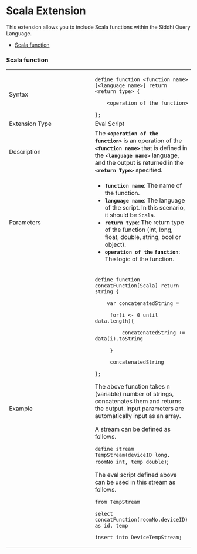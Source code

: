 # Scala Extension

This extension allows you to include Scala functions within the Siddhi
Query Language.

-   [Scala function](#ScalaExtension-Scalafunction)

### Scala function

<table>
<colgroup>
<col style="width: 50%" />
<col style="width: 50%" />
</colgroup>
<tbody>
<tr class="odd">
<td>Syntax</td>
<td><p><code>define function &lt;function name&gt;[&lt;language name&gt;] return &lt;return type&gt; {</code></p>
<p><code>    &lt;operation of the function&gt;</code></p>
<code>};</code></td>
</tr>
<tr class="even">
<td>Extension Type</td>
<td>Eval Script</td>
</tr>
<tr class="odd">
<td>Description</td>
<td>The <strong><code>&lt;operation of the function&gt;</code></strong> is an operation of the <strong><code>&lt;function name&gt;</code></strong> that is defined in the <strong><code>&lt;language name&gt;</code></strong> language, and the output is returned in the <strong><code>&lt;return Type&gt;</code></strong> specified.</td>
</tr>
<tr class="even">
<td>Parameters</td>
<td><ul>
<li><strong><code>function</code><code> name</code></strong>: The name of the function.</li>
<li><strong><code>language name</code></strong>: The language of the script. In this scenario, it should be <code>Scala</code>.</li>
<li><strong><code>return type</code></strong>: The return type of the function (int, long, float, double, string, bool or object).</li>
<li><strong><code>operation of the</code> <code>function</code></strong>: The logic of the function.</li>
</ul></td>
</tr>
<tr class="odd">
<td>Example</td>
<td><p><code>define function concatFunction[Scala] return string {</code></p>
<p><code>    var concatenatedString =</code></p>
<p><code>     for(i &lt;- 0 until data.length){</code></p>
<p><code>         concatenatedString += data(i).toString</code></p>
<p><code>     }</code></p>
<p><code>     concatenatedString</code></p>
<p><code>};</code></p>
<p>The above function takes n (variable) number of strings, concatenates them and returns the output. Input parameters are automatically input as an array.</p>
<p>A stream can be defined as follows.</p>
<p><code>define stream TempStream(deviceID long, roomNo int, temp double)</code>;</p>
<p>The eval script defined above can be used in this stream as follows.</p>
<p><code>from TempStream</code></p>
<p><code>select concatFunction(roomNo,deviceID) as id, temp  </code></p>
<p><code>insert into DeviceTempStream;</code></p></td>
</tr>
</tbody>
</table>
